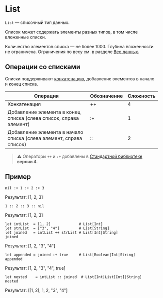 # List

`List` — списочный тип данных.

Список может содержать элементы разных типов, в том числе вложенные списки.

Количество элементов списка — не более 1000. Глубина вложенности не ограничена. Ограничения по весу см. в разделе [Вес данных](/ru/ride/limits/weight).

## Операции со списками

Списки поддерживают [конкатенацию](https://ru.wikipedia.org/wiki/Конкатенация), добавление элементов в начало и конец списка.

| Операция  | Обозначение | Сложность |
|---|---|---|
| Конкатенация  | ++  | 4 |
| Добавление элемента в конец списка (слева список, справа элемент) | :+ | 1 |
| Добавление элемента в начало списка (слева элемент, справа список) | :: | 2 |

> :warning: Операторы `++` и `:+` добавлены в [Стандартной библиотеке](/ru/ride/script/standard-library) **версии 4**.

## Пример

```ride
nil :+ 1 :+ 2 :+ 3
```

Результат: [1, 2, 3]

```ride
1 :: 2 :: 3 :: nil
```

Результат: [1, 2, 3]

```ride
let intList  = [1, 2]             # List[Int]
let strList  = ["3", "4"]         # List[String]
let joined   = intList ++ strList # List[Int|String]
joined
```

Результат: [1, 2, "3", "4"]

```ride
let appended = joined :+ true     # List[Boolean|Int|String]
appended
```

Результат: [1, 2, "3", "4", true]

```ride
let nested    = intList :: joined  # List[Int|List[Int]|String]
nested
```

Результат: [[1, 2], 1, 2, "3", "4"]
